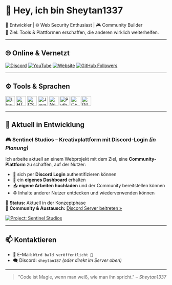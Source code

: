 # 👋 Hey, ich bin Sheytan1337

👾 Entwickler | 🌐 Web Security Enthusiast | 🎮 Community Builder  
🎯 Ziel: Tools & Plattformen erschaffen, die anderen wirklich weiterhelfen.

---

## 🌐 Online & Vernetzt

[![Discord](https://img.shields.io/discord/907742604953804811?style=flat-square&logo=discord&label=Discord)](https://discord.gg/Pu6DaADneY)
[![YouTube](https://img.shields.io/badge/YouTube-Sheytan1337-red?style=flat-square&logo=youtube)](https://www.youtube.com/channel/UCt00SFqoLi7BjmejezmCZ6g)
[![Website](https://img.shields.io/website?down_color=red&down_message=Offline&label=Website&style=flat-square&up_color=darkgreen&up_message=Online&url=https%3A%2F%2Finfinity-solutions.es)](https://infinity-solutions.es)
[![GitHub Followers](https://img.shields.io/github/followers/Sheytan1337?style=flat-square&logo=github)](https://github.com/Sheytan1337)

---

## ⚙️ Tools & Sprachen

<p align="left">
  <img height="30" src="https://cdn.jsdelivr.net/gh/devicons/devicon/icons/linux/linux-original.svg" alt="Linux"/>
  <img height="30" src="https://cdn.jsdelivr.net/gh/devicons/devicon/icons/html5/html5-plain.svg" alt="HTML"/>
  <img height="30" src="https://cdn.jsdelivr.net/gh/devicons/devicon/icons/css3/css3-plain.svg" alt="CSS"/>
  <img height="30" src="https://cdn.jsdelivr.net/gh/devicons/devicon/icons/javascript/javascript-plain.svg" alt="JavaScript"/>
  <img height="30" src="https://cdn.jsdelivr.net/gh/devicons/devicon/icons/nodejs/nodejs-original.svg" alt="Node.js"/>
  <img height="30" src="https://cdn.jsdelivr.net/gh/devicons/devicon/icons/python/python-plain.svg" alt="Python"/>
  <img height="30" src="https://cdn.jsdelivr.net/gh/devicons/devicon/icons/cplusplus/cplusplus-line.svg" alt="C++"/>
  <img height="30" src="https://cdn.jsdelivr.net/gh/devicons/devicon/icons/github/github-original.svg" alt="GitHub"/>
</p>

---

## 🚀 Aktuell in Entwicklung

### 🎮 **Sentinel Studios** – Kreativplattform mit Discord-Login *(in Planung)*

Ich arbeite aktuell an einem Webprojekt mit dem Ziel, eine **Community-Plattform** zu schaffen, auf der Nutzer:

- 🔐 sich per **Discord Login** authentifizieren können  
- 🧾 ein **eigenes Dashboard** erhalten  
- 📤 **eigene Arbeiten hochladen** und der Community bereitstellen können  
- ♻️ Inhalte anderer Nutzer entdecken und wiederverwenden können  

📌 **Status:** Aktuell in der Konzeptphase  
📍 **Community & Austausch:** [Discord Server beitreten »](https://discord.gg/Pu6DaADneY)

[![Project: Sentinel Studios](https://img.shields.io/badge/Sentinel_Studios-Discord_Community-orange?style=for-the-badge&logo=discord&logoColor=white)](https://discord.gg/Pu6DaADneY)

---

## 📫 Kontaktieren

- 📧 E-Mail: `Wird bald veröffentlicht 🚧`  
- 🗨️ Discord: `sheytan187` *(oder direkt im Server oben)*

---

> "Code ist Magie, wenn man weiß, wie man ihn spricht." – *Sheytan1337*
